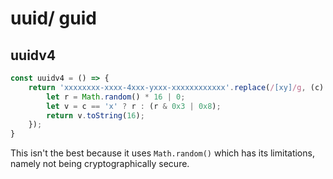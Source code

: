 # uuid/ guid

## uuidv4

```javascript
const uuidv4 = () => {
    return 'xxxxxxxx-xxxx-4xxx-yxxx-xxxxxxxxxxxx'.replace(/[xy]/g, (c) => {
        let r = Math.random() * 16 | 0; 
        let v = c == 'x' ? r : (r & 0x3 | 0x8);
        return v.toString(16);
    });
}
```

This isn't the best because it uses `Math.random()` which has its limitations, namely not being cryptographically secure. 

